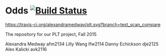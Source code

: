# Odds [![Build Status][build image]][build link]

[build image]: https://travis-ci.org/alexandramedway/plt.svg?branch=master
[build link]: https://travis-ci.org/alexandramedway/plt

https://travis-ci.org/alexandramedway/plt.svg?branch=test_scan_compare

The repository for our PLT project, Fall 2015

Alexandra Medway     afm2134
Lilly Wang           lfw2114
Danny Echickson      dje2125
Alex Kalicki         avk2116
